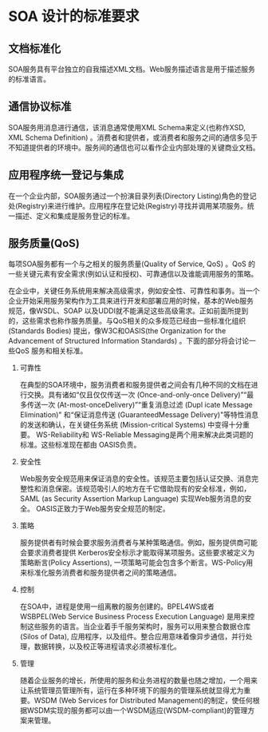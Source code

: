 # SOA 设计的标准要求

## 文档标准化

SOA服务具有平台独立的自我描述XML文档。Web服务描述语言是用于描述服务的标准语言。


## 通信协议标准

SOA服务用消息进行通信，该消息通常使用XML Schema来定义(也称作XSD, XML Schema Definition) 。消费者和提供者，或消费者和服务之间的通信多见于不知道提供者的环境中。服务间的通信也可以看作企业内部处理的关键商业文档。

## 应用程序统一登记与集成

在一个企业内部，SOA服务通过一个扮演目录列表(Directory Listing)角色的登记处(Registry)来进行维护。应用程序在登记处(Registry)寻找并调用某项服务。统一描述、定义和集成是服务登记的标准。

## 服务质量(QoS)

每项SOA服务都有一个与之相关的服务质量(Quality of Service, QoS) 。QoS 的一些关键元素有安全需求(例如认证和授权)、可靠通信以及谁能调用服务的策略。

在企业中，关键任务系统用来解决高级需求，例如安全性、可靠性和事务。当一个企业开始采用服务架构作为工具来进行开发和部署应用的时候，基本的Web服务规范，像WSDL、SOAP 以及UDDI就不能满足这些高级需求。正如前面所提到的，这些需求也称作服务质量。与QoS相关的众多规范已经由一些标准化组织 (Standards Bodies) 提出，像W3C和OASIS(the Organization for the Advancement of Structured Information Standards) 。下面的部分将会讨论一些QoS 服务和相关标准。

1. 可靠性

    在典型的SOA环境中，服务消费者和服务提供者之间会有几种不同的文档在进行交换。具有诸如“仅且仅仅传送一次 (Once-and-only-once Delivery)”“最多传送一次 (At-most-onceDelivery)”“重复消息过滤 (Dupl icate Message Elimination)" 和“保证消息传送 (GuaranteedMessage Delivery)"等特性消息的发送和确认，在关键任务系统 (Mission-critical Systems) 中变得十分重要。 WS-Reliability和 WS-Reliable Messaging是两个用来解决此类词题的标准。这些标准现在都由 OASIS负责。

2. 安全性

    Web服务安全规范用来保证消息的安全性。该规范主要包括认证交换、消息完整性和消息保密。该规范吸引人的地方在千它借助现有的安全标准，例如，SAML (as Security  Assertion Markup Language) 实现Web服务消息的安全。 OASIS正致力于Web服务安全规范的制定。

3. 策略

    服务提供者有时候会要求服务消费者与某种策略通信。例如，服务提供商可能会要求消费者提供 Kerberos安全标示才能取得某项服务。这些要求被定义为策略断言(Policy Assertions), 一项策略可能会包含多个断言。WS-Policy用来标准化服务消费者和服务提供者之间的策略通信。

4. 控制

    在SOA中，进程是使用一组离散的服务创建的。BPEL4WS或者WSBPEL(Web Service Business  Process Execution Language) 是用来控制这些服务的语言。当企业着手千服务架构时，服务可以用来整合数据仓库 (Silos of Data), 应用程序，以及组件。整合应用意味着像异步通信，并行处理，数据转换，以及校正等进程请求必须被标准化。

5. 管理

    随着企业服务的增长，所使用的服务和业务进程的数量也随之增加，一个用来让系统管理员管理所有，运行在多种环境下的服务的管理系统就显得尤为重要。WSDM (Web Services for Distributed Management)的制定，使任何根据WSDM实现的服务都可以由一个WSDM适应(WSDM-compliant)的管理方案来管理。